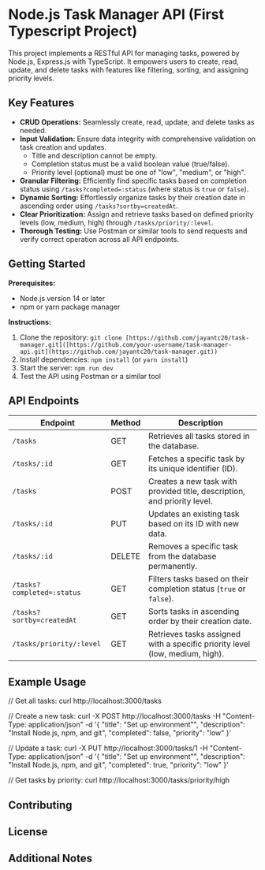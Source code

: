 # Node.js Task Manager API (First Typescript Project)

This project implements a RESTful API for managing tasks, powered by Node.js, Express.js with TypeScript. It empowers users to create, read, update, and delete tasks with features like filtering, sorting, and assigning priority levels.

## Key Features

* **CRUD Operations:** Seamlessly create, read, update, and delete tasks as needed.
* **Input Validation:** Ensure data integrity with comprehensive validation on task creation and updates.
    * Title and description cannot be empty.
    * Completion status must be a valid boolean value (true/false).
    * Priority level (optional) must be one of "low", "medium", or "high".
* **Granular Filtering:** Efficiently find specific tasks based on completion status using `/tasks?completed=:status` (where status is `true` or `false`).
* **Dynamic Sorting:** Effortlessly organize tasks by their creation date in ascending order using `/tasks?sortby=createdAt`.
* **Clear Prioritization:** Assign and retrieve tasks based on defined priority levels (low, medium, high) through `/tasks/priority/:level`.
* **Thorough Testing:** Use Postman or similar tools to send requests and verify correct operation across all API endpoints.

## Getting Started

**Prerequisites:**

- Node.js version 14 or later
- npm or yarn package manager

**Instructions:**

1. Clone the repository: `git clone [https://github.com/jayantc20/task-manager.git]([https://github.com/your-username/task-manager-api.git](https://github.com/jayantc20/task-manager.git))`
2. Install dependencies: `npm install` (or `yarn install`)
4. Start the server: `npm run dev`
5. Test the API using Postman or a similar tool

## API Endpoints

| Endpoint              | Method | Description                                              |
|-----------------------|--------|----------------------------------------------------------|
| `/tasks`             | GET    | Retrieves all tasks stored in the database.                |
| `/tasks/:id`          | GET    | Fetches a specific task by its unique identifier (ID).      |
| `/tasks`             | POST   | Creates a new task with provided title, description, and priority level. |
| `/tasks/:id`          | PUT    | Updates an existing task based on its ID with new data.    |
| `/tasks/:id`          | DELETE | Removes a specific task from the database permanently.     |
| `/tasks?completed=:status` | GET    | Filters tasks based on their completion status (`true` or `false`). |
| `/tasks?sortby=createdAt` | GET    | Sorts tasks in ascending order by their creation date.      |
| `/tasks/priority/:level` | GET    | Retrieves tasks assigned with a specific priority level (low, medium, high). |

## Example Usage

// Get all tasks:
curl http://localhost:3000/tasks

// Create a new task:
curl -X POST http://localhost:3000/tasks -H "Content-Type: application/json" -d '{ "title": "Set up environment"", "description": "Install Node.js, npm, and git", "completed": false, "priority": "low" }'

// Update a task:
curl -X PUT http://localhost:3000/tasks/1 -H "Content-Type: application/json" -d '{ "title": "Set up environment"", "description": "Install Node.js, npm, and git", "completed": true, "priority": "low" }'

// Get tasks by priority:
curl http://localhost:3000/tasks/priority/high

## Contributing

## License

## Additional Notes
